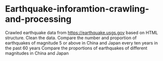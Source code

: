 # Earthquake-inforamtion-crawling-and-processing
Crawled earthquake data from https://earthquake.usgs.gov based on HTML structure.
Clean the data.
Compare the number and proportion of earthquakes of magnitude 5 or above in China and Japan every ten years in the past 60 years
Compare the proportions of earthquakes of different magnitudes in China and Japan
